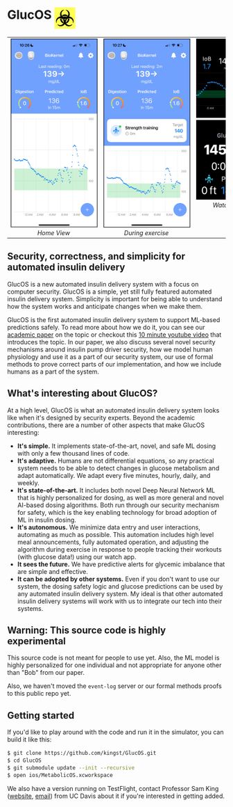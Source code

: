 # GlucOS <img src="images/biohacker.png" width="48" align="top">

<div align="center">
<table border="0" cellspacing="0" cellpadding="0" style="border: none">
<tr style="border: none">
<td style="border: none; text-align: center; vertical-align: top">
  <img src="images/biokernel.jpeg" width="200" style="border: 1px solid #ddd"><br>
  <div style="width: 200px; text-align: center"><em>Home View</em></div>
</td>
<td style="border: none; text-align: center; vertical-align: top">
  <img src="images/biokernel-exercise.jpeg" width="200" style="border: 1px solid #ddd"><br>
  <div style="width: 200px; text-align: center"><em>During exercise</em></div>
</td>
<td style="border: none; text-align: center; vertical-align: top">
  <img src="images/watch.png" width="150" style="border: 1px solid #ddd"><br>
  <img src="images/watch-exercise.png" width="150" style="border: 1px solid #ddd"><br>
  <div style="width: 150px; text-align: center"><em>Watch app</em></div>
</td>
</tr>
</table>
</div>

## Security, correctness, and simplicity for automated insulin delivery
GlucOS is a new automated insulin delivery system with a focus on
computer security. GlucOS is a simple, yet still fully featured
automated insulin delivery system. Simplicity is important for being
able to understand how the system works and anticipate changes when we
make them.

GlucOS is the first automated insulin delivery system to support
ML-based predictions safely. To read more about how we do it, you can
see our [academic
paper](https://bob.cs.ucdavis.edu/assets/dl/glucos.pdf) on the
topic or checkout this [10 minute youtube video](https://www.youtube.com/watch?v=0SAoigEHjJ4&list=PLS7sMlgd1pNM0KIKUQ-3y0_NRBU6Q-64h&index=3) that introduces the topic. In our paper, we also discuss several novel security mechanisms around
insulin pump driver security, how we model human physiology and use it
as a part of our security system, our use of formal methods to prove correct parts of our implementation, and how
we include humans as a part of the system.

## What's interesting about GlucOS?
At a high level, GlucOS is what an automated insulin delivery system looks like when it's designed by security experts. Beyond the academic contributions, there are a number of other aspects that make GlucOS interesting:
- **It's simple.** It implements state-of-the-art, novel, and safe ML dosing with only a few thousand lines of code.
- **It's adaptive.** Humans are not differential equations, so any practical system needs to be able to detect changes in glucose metabolism and adapt automatically. We adapt every five minutes, hourly, daily, and weekly.
- **It's state-of-the-art.** It includes both novel Deep Neural Network ML that is highly personalized for dosing, as well as more general and novel AI-based dosing algorithms. Both run through our security mechanism for safety, which is the key enabling technology for broad adoption of ML in insulin dosing.
- **It's autonomous.** We minimize data entry and user interactions, automating as much as possible. This automation includes high level meal announcements, fully automated operation, and adjusting the algorithm during exercise in response to people tracking their workouts (with glucose data!) using our watch app.
- **It sees the future.** We have predictive alerts for glycemic imbalance that are simple and effective.
- **It can be adopted by other systems.** Even if you don't want to use our system, the dosing safety logic and glucose predictions can be used by any automated insulin delivery system. My ideal is that other automated insulin delivery systems will work with us to integrate our tech into their systems.

## Warning: This source code is highly experimental

This source code is not meant for people to use yet. Also, the ML
model is highly personalized for one individual and not appropriate
for anyone other than "Bob" from our paper.

Also, we haven't moved the `event-log` server or our formal methods
proofs to this public repo yet.

## Getting started

If you'd like to play around with the code and run it in the
simulator, you can build it like this:

```bash
$ git clone https://github.com/kingst/GlucOS.git
$ cd GlucOS
$ git submodule update --init --recursive
$ open ios/MetabolicOS.xcworkspace
```

We also have a version running on TestFlight, contact Professor Sam
King (<a href="https://bob.cs.ucdavis.edu">website</a>, <a href="mailto:kingst@ucdavis.edu">email</a>) from UC Davis about it if you're interested in getting added.
